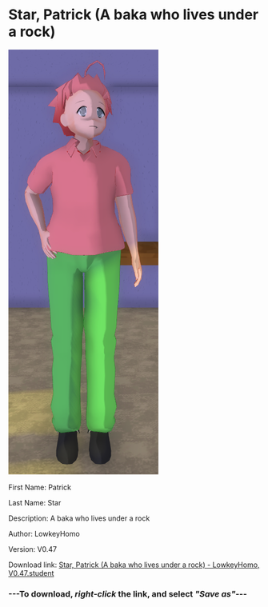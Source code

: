 # Star, Patrick (A baka who lives under a rock)

<img src = "https://raw.githubusercontent.com/Arbiter1223/Daigaku-Gurashi-Custom-Students/master/Students/Files/Star%2C%20Patrick%20(A%20baka%20who%20lives%20under%20a%20rock).png">

First Name: Patrick

Last Name: Star

Description: A baka who lives under a rock

Author: LowkeyHomo

Version: V0.47

Download link: <a href="https://raw.githubusercontent.com/Arbiter1223/Daigaku-Gurashi-Custom-Students/master/Students/Files/Star%2C%20Patrick%20(A%20baka%20who%20lives%20under%20a%20rock)%20-%20LowkeyHomo%2C%20V0.47.student">Star, Patrick (A baka who lives under a rock) - LowkeyHomo, V0.47.student</a>

### ---**To download, _right-click_ the link, and select _"Save as"_**---
